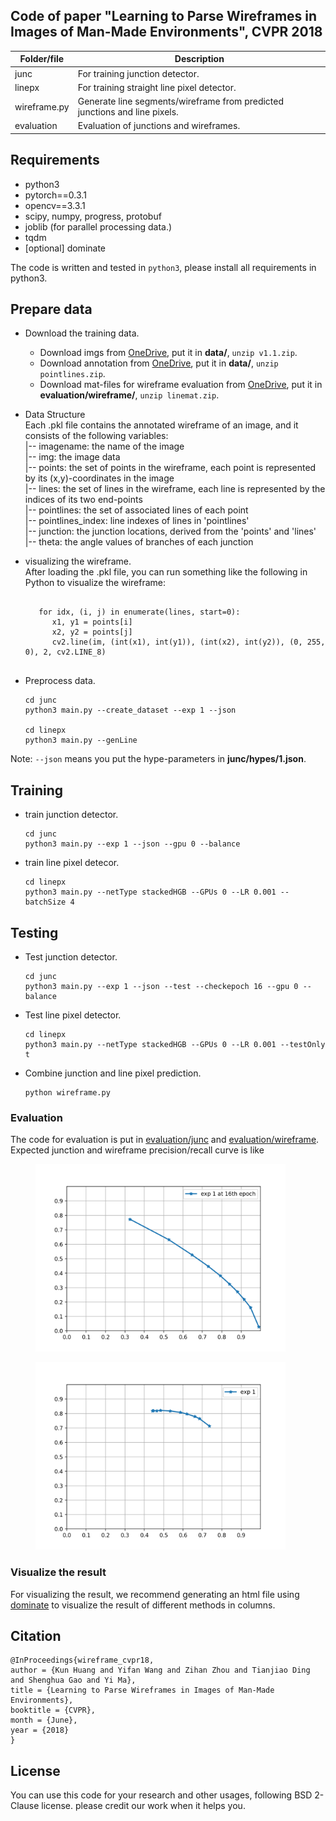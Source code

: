 ## Code of paper "Learning to Parse Wireframes in Images of Man-Made Environments", CVPR 2018

| Folder/file       | Description                  |
|------------|------------------------------|
| junc      | For training junction detector. |
| linepx    | For training straight line pixel detector. |
| wireframe.py | Generate line segments/wireframe from predicted junctions and line pixels. |
| evaluation | Evaluation of junctions and wireframes. |

## Requirements
- python3
- pytorch==0.3.1
- opencv==3.3.1 
- scipy, numpy, progress, protobuf
- joblib (for parallel processing data.)
- tqdm
- [optional] dominate

The code is written and tested in `python3`, please install all requirements in python3.

## Prepare data
- Download the training data.
    - Download imgs from [OneDrive](https://1drv.ms/u/s!AqQBtmo8Qg_9g37TnqyD9GD3UQwW), put it in __data/__, `unzip v1.1.zip`.
    - Download annotation from [OneDrive](https://1drv.ms/u/s!AqQBtmo8Qg_9g3_etkaVndKnqTdm), put it in __data/__, `unzip pointlines.zip`.
    - Download mat-files for wireframe evaluation from [OneDrive](https://1drv.ms/u/s!AqQBtmo8Qg_9txsENm9ibTKfxAlI), put it in __evaluation/wireframe/__, `unzip linemat.zip`.
    
- Data Structure  
    Each .pkl file contains the annotated wireframe of an image, and it consists of the following variables:  
        |-- imagename: 	the name of the image  
        |-- img:         the image data  
        |-- points:      the set of points in the wireframe, each point is represented by its (x,y)-coordinates in the image  
        |-- lines:       the set of lines in the wireframe, each line is represented by the indices of its two end-points  
        |-- pointlines:     the set of associated lines of each point        
        |-- pointlines_index:       line indexes of lines in 'pointlines'  
        |-- junction:       the junction locations, derived from the 'points' and 'lines'  
        |-- theta:      the angle values of branches of each junction                   

- visualizing the wireframe.  
  After loading the .pkl file, you can run something like the following in Python to visualize the wireframe:
    <pre><code class="python">
     for idx, (i, j) in enumerate(lines, start=0):
        x1, y1 = points[i]
        x2, y2 = points[j]
        cv2.line(im, (int(x1), int(y1)), (int(x2), int(y2)), (0, 255, 0), 2, cv2.LINE_8)
    </code></pre>

- Preprocess data.
    ```
    cd junc
    python3 main.py --create_dataset --exp 1 --json

    cd linepx
    python3 main.py --genLine
    ```
Note: `--json` means you put the hype-parameters in __junc/hypes/1.json__.

## Training
- train junction detector.
    ```
    cd junc
    python3 main.py --exp 1 --json --gpu 0 --balance
    ```

- train line pixel detecor.
    ```
    cd linepx
    python3 main.py --netType stackedHGB --GPUs 0 --LR 0.001 --batchSize 4
    ```

## Testing
- Test junction detector.
    ```
    cd junc
    python3 main.py --exp 1 --json --test --checkepoch 16 --gpu 0 --balance
    ```
- Test line pixel detector.
    ```
    cd linepx
    python3 main.py --netType stackedHGB --GPUs 0 --LR 0.001 --testOnly t
    ```
- Combine junction and line pixel prediction.
    ```
    python wireframe.py
    ```

### Evaluation
The code for evaluation is put in [evaluation/junc](evaluation/junc) and [evaluation/wireframe](evaluation/wireframe).
Expected junction and wireframe precision/recall curve is like
<figure class="half">
    <img src="evaluation/junc/junc_1_16.png", width=400/> 
</figure>

<figure class="half">
    <img src="evaluation/wireframe/1_0.5_0.5.png", width=400/>
</figure>


### Visualize the result
For visualizing the result, we recommend generating an html file using [dominate](https://github.com/Knio/dominate) to
visualize the result of different methods in columns.


## Citation
```
@InProceedings{wireframe_cvpr18,
author = {Kun Huang and Yifan Wang and Zihan Zhou and Tianjiao Ding and Shenghua Gao and Yi Ma},
title = {Learning to Parse Wireframes in Images of Man-Made Environments},
booktitle = {CVPR},
month = {June},
year = {2018}
}
```

## License
You can use this code for your research and other usages, following BSD 2-Clause license.
please credit our work when it helps you.
